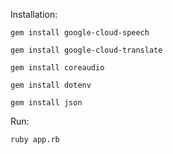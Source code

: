 Installation:

`gem install google-cloud-speech`

`gem install google-cloud-translate`

`gem install coreaudio`

`gem install dotenv`

`gem install json`


Run:

`ruby app.rb`
